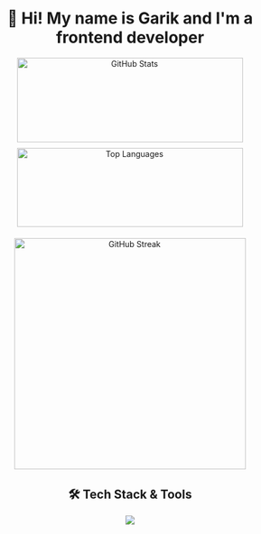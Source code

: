 <div align="center">
  <h1>👋 Hi! My name is Garik and I'm a frontend developer</h1>

  <div style="display: flex; justify-content: center; flex-wrap: wrap; gap: 10px; margin-bottom: 20px;">
    <img 
      src="https://github-readme-stats.vercel.app/api?username=amazonooo&show_icons=true&hide_border=false&theme=tokyonight&rank_icon=percentile" 
      alt="GitHub Stats"
      width="400"
      height="150"
    />
    <img 
      src="https://github-readme-stats.vercel.app/api/top-langs/?username=amazonooo&layout=compact&hide_border=false&theme=tokyonight" 
      alt="Top Languages"
      width="400"
      height="140"
    />
  </div>

  <div style="margin-bottom: 30px;">
    <img 
      src="https://github-readme-streak-stats.herokuapp.com?user=amazonooo&theme=tokyonight&hide_border=false" 
      alt="GitHub Streak"
      width="410"
    />
  </div>

  <h2>🛠️ Tech Stack & Tools</h2>
  <p>
    <img src="https://skillicons.dev/icons?i=ts,js,nextjs,react,tailwind,bun,sass,redux,vercel,git,githubactions,electron,vite,threejs,nginx,nodejs,pnpm,figma,gcp,vscode&perline=10" />
  </p>
</div>
